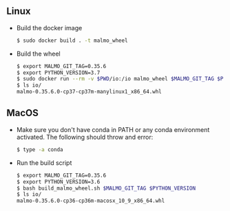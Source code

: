 ## Linux

  - Build the docker image
    ```sh
    $ sudo docker build . -t malmo_wheel
    ```
  - Build the wheel
    ```sh
    $ export MALMO_GIT_TAG=0.35.6
    $ export PYTHON_VERSION=3.7
    $ sudo docker run --rm -v $PWD/io:/io malmo_wheel $MALMO_GIT_TAG $PYTHON_VERSION
    $ ls io/
    malmo-0.35.6.0-cp37-cp37m-manylinux1_x86_64.whl
    ```

## MacOS

  - Make sure you don't have conda in PATH or any conda environment activated.
    The following should throw and error:
    ```sh
    $ type -a conda
    ```

  - Run the build script
    ``` sh
    $ export MALMO_GIT_TAG=0.35.6
    $ export PYTHON_VERSION=3.6
    $ bash build_malmo_wheel.sh $MALMO_GIT_TAG $PYTHON_VERSION
    $ ls io/
    malmo-0.35.6.0-cp36-cp36m-macosx_10_9_x86_64.whl
    ```
